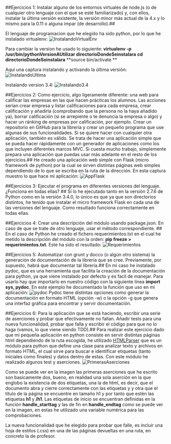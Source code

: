 ##Ejercicios 1: Instalar alguno de los entornos virtuales de node.js (o de cualquier otro lenguaje con el que se esté familiarizado) y, con ellos, instalar la última versión existente, la versión minor más actual de la 4.x y lo mismo para la 0.11 o alguna impar (de desarrollo).##

El lenguaje de programacion que he elegido ha sido python, por lo que he instalado virtualenv:
![InstalandoVirtualEnv](http://i1042.photobucket.com/albums/b422/Pedro_Gazquez_Navarrete/instalandoVirtualenv_zpsnibha78s.png)

Para cambiar la version he usado lo siguiente: 
	**virtualenv -p /usr/bin/pythonVersionAUtilizar directorioDondeSeinstalara**
	**cd directorioDondeSeinstalara**
	**source bin/activate **

Aquí una captura instalando y activando la última versión:
![InstalandoUltima](http://i1042.photobucket.com/albums/b422/Pedro_Gazquez_Navarrete/instalandoUltimaVersion_zpsayn130id.png)

Instalando version 3.4:
![Instalando3.4](http://i1042.photobucket.com/albums/b422/Pedro_Gazquez_Navarrete/instalandoVersion3.4_zpsokzqpcov.png)		

		
##Ejercicios 2: Como ejercicio, algo ligeramente diferente: una web para calificar las empresas en las que hacen prácticas los alumnos. Las acciones serían crear empresa y listar calificaciones para cada empresa, crear calificación y añadirla (comprobando que la persona no la haya añadido ya), borrar calificación (si se arrepiente o te denuncia la empresa o algo) y hacer un ránking de empresas por calificación, por ejemplo. Crear un repositorio en GitHub para la librería y crear un pequeño programa que use algunas de sus funcionalidades. Si se quiere hacer con cualquier otra aplicación, también es válido. Se trata de hacer una aplicación simple que se pueda hacer rápidamente con un generador de aplicaciones como los que incluyen diferentes marcos MVC. Si cuesta mucho trabajo, simplemente prepara una aplicación que puedas usar más adelante en el resto de los ejercicios.## 
He creado una aplicación web simple con Flask (micro framework de python) por la cual se sirven distintas páginas web simples
dependiendo de lo que se escriba en la ruta de la dirección. En esta captura muestro lo que hace mi aplicación:
![AppFlask](http://i1042.photobucket.com/albums/b422/Pedro_Gazquez_Navarrete/ejAplicacionFlask_zpsvbhu41i2.png)


##Ejercicios 3: Ejecutar el programa en diferentes versiones del lenguaje. ¿Funciona en todas ellas? ##
Sí lo he ejecutado tanto en la versión 2.7.6 de  Python como en la versión 3.4.0, lo único es que ya que son directorios distintos, he tenido que instalar el micro framework Flask en cada una de las versiones del lenguaje. Como resultado funciona correctamente en todas ellas.

##Ejercicios 4: Crear una descripción del módulo usando package.json. En caso de que se trate de otro lenguaje, usar el método correspondiente. ##
En el caso de Python he creado el fichero requerimientos.txt en el cual he metido la descripción del módulo con la orden: **pip freeze > requerimientos.txt**.
Este ha sido el resultado:
![Requerimientos](http://i1042.photobucket.com/albums/b422/Pedro_Gazquez_Navarrete/ej4_zpslum9antf.png)

##Ejercicios 5: Automatizar con grunt y docco (o algún otro sistema) la generación de documentación de la librería que se cree. Previamente, por supuesto, habrá que documentar tal librería.##
En mi caso he instalado pydoc, que es una herramienta que facilita la creación de la documentación para python, ya que viene instalado por defecto y es facil de manejar. Para usarlo hay que importarlo en nuestro código con la siguiente línea **import sys, pydoc**. En este ejemplo he documentado la función que uso en mi aplicación:
![pydoc](http://i1042.photobucket.com/albums/b422/Pedro_Gazquez_Navarrete/ej5_zpsvvsudtsv.png)
Pydoc tiene distintas opciones como generar la documentación en formato HTML (opción -w) o la opción -g que genera una interfaz gráfica para encontrar y servir documentación.

##Ejercicios 6: Para la aplicación que se está haciendo, escribir una serie de aserciones y probar que efectivamente no fallan. Añadir tests para una nueva funcionalidad, probar que falla y escribir el código para que no lo haga (vamos, lo que viene siendo TDD).##
Para realizar este ejercicio dado que mi pequeña aplicación en python consiste en servir distintas páginas html dependiendo de la ruta escogida, he utilizado [HTMLParser](https://docs.python.org/2/library/htmlparser.html) que es un módulo para python que define una clase para analizar texto y archivos en formato HTML, el cual sirve para buscar e identificar etiquetas (tanto iniciales como finales) y datos dentro de estas. Con este módulo he realizado algunos test y aserciones. 
![PrimerasAserciones](http://i1042.photobucket.com/albums/b422/Pedro_Gazquez_Navarrete/ej6-1_zpsukljdsxt.png)

Como se puede ver en la imagen las primeras aserciones que he escrito son basicamente dos, bueno, en realidad una sola aserción en la que englobo la existencia de dos etiquetas, una la de html, es decir, que el documento abra y cierre correctamente con las etiquetas **<html>** y **</html>** y otra que el título de la página se encuentre en tamaño h1 y por tanto que estén las etiquetas **h1** y **/h1**.  Las etiquetas de inicio se encuentran definidas en la función **handle_starttag** y las de fin en **handle_endtag** como se puede ver en la imagen, en estas he utilizado una variable numérica para las comprobaciones.

La nueva funcionalidad que he elegido para probar que falle, es incluir una hoja de estilos (.css) en una de las páginas devueltas en una ruta, en concreto la de profesor.
